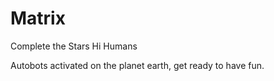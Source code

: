 # Matrix
Complete the Stars
Hi Humans

Autobots activated on the planet earth, get ready to have fun.
